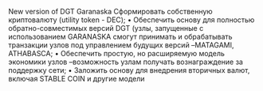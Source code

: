 New version of DGT Garanaska
Сформировать собственную криптовалюту (utility token - DEC);
• Обеспечить основу для полностью обратно-совместимых версий DGT (узлы, запущенные с 
использованием GARANASKA смогут принимать и обрабатывать транзакции узлов под управлением 
будущих версий –MATAGAMI, ATHABASCA;
• Обеспечить простую, но расширяемую модель экономики узлов –возможность узлам получать 
вознаграждение за поддержку сети;
• Заложить основу для внедрения вторичных валют, включая STABLE COIN и другие модели

